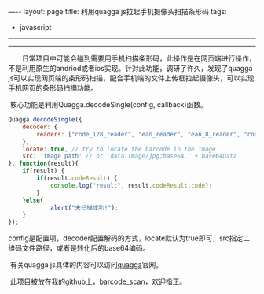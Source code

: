 —--
layout: page
title: 利用quagga js拉起手机摄像头扫描条形码
tags: 
  - javascript
---

---

&emsp;&emsp;日常项目中可能会碰到需要用手机扫描条形码，此操作是在网页端进行操作，不是利用原生的andriod或者ios实现。针对此功能，调研了许久，发现了quagga js可以实现网页端的条形码扫描，配合手机端的文件上传框拉起摄像头，可以实现手机网页的条形码扫描功能。

​	核心功能是利用Quagga.decodeSingle(config, callback)函数。

```javascript
Quagga.decodeSingle({
    decoder: {
        readers: ["code_128_reader", "ean_reader", "ean_8_reader", "code_39_reader", "code_39_vin_reader", "codabar_reader", "upc_reader", "upc_e_reader", "i2of5_reader", "2of5_reader", "code_93_reader"] // List of active readers
    },
    locate: true, // try to locate the barcode in the image
    src: 'image path' // or 'data:image/jpg;base64,' + base64Data
}, function(result){
    if(result) {
        if(result.codeResult) {
            console.log("result", result.codeResult.code);
        } 
    }else{
            alert("未扫描成功!");
    } 
});
```
​	config是配置项，decoder配置解码的方式，locate默认为true即可，src指定二维码文件路径，或者是转化后的base64编码。

​	有关quagga js具体的内容可以访问[quagga](https://serratus.github.io/quaggaJS)官网。

​	此项目被放在我的github上，[barcode_scan](https://github.com/perfiffer/barcode_scan)，欢迎指正。





